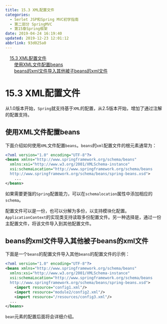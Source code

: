 ```yaml
---
title: 15.3 XML配置文件
categories: 
  - Serlet JSP和Spring MVC初学指南
  - 第二部分 SpringMVC
  - 第15章Spring框架
date: 2019-04-24 16:19:40
updated: 2019-12-23 12:01:12
abbrlink: 93d025a0
---
```

<div id='my_toc'><a href="/JavaReadingNotes/93d025a0/#15-3-XML配置文件" class="header_1">15.3 XML配置文件</a>&nbsp;<br><a href="/JavaReadingNotes/93d025a0/#使用XML文件配置beans" class="header_2">使用XML文件配置beans</a>&nbsp;<br><a href="/JavaReadingNotes/93d025a0/#beans的xml文件导入其他被子beans的xml文件" class="header_2">beans的xml文件导入其他被子beans的xml文件</a>&nbsp;<br></div>
<style>.header_1{margin-left: 1em;}.header_2{margin-left: 2em;}.header_3{margin-left: 3em;}.header_4{margin-left: 4em;}.header_5{margin-left: 5em;}.header_6{margin-left: 6em;}</style>
<!--more-->
<script>if (navigator.platform.search('arm')==-1){document.getElementById('my_toc').style.display = 'none';}var e,p = document.getElementsByTagName('p');while (p.length>0) {e = p[0];e.parentElement.removeChild(e);}</script>

<!--end-->
# 15.3 XML配置文件 #
从1.0版本开始，`Spring`就支持基于`XML`的配置，从2.5版本开始，增加了通过注解的配置支持。
## 使用XML文件配置beans ##
下面介绍如何使用`XML`文件配置`beans`。`beans`的`xml`配置文件的根元素通常为：
```xml
<?xml version="1.0" encoding="UTF-8"?>
<beans xmlns="http://www.springframework.org/schema/beans"
  xmlns:xsi="http://www.w3.org/2001/XMLSchema-instance"
  xsi:schemaLocation="http://www.springframework.org/schema/beans
  http://www.springframework.org/schema/beans/spring-beans.xsd">
    ...
</beans>
```
如果需要更强的`Spring`配置能力，可以在`schemalocation`属性中添加相应的`schema`。

配置文件可以是一份，也可以分解为多份，以支持模块化配置。`ApplicationContext`的实现类支持读取多份配置文件。另一种选择是，通过一份主配置文件，将该文件导入到其他配置文件。
## beans的xml文件导入其他被子beans的xml文件 ##
下面是一个`beans`的配置文件导入其他`beans`的配置文件的示例：
```xml
<?xml version="1.0" encoding="UTF-8"?>
<beans xmlns="http://www.springframework.org/schema/beans"
  xmlns:xsi="http://www.w3.org/2001/XMLSchema-instance"
  xsi:schemaLocation="http://www.springframework.org/schema/beans
  http://www.springframework.org/schema/beans/spring-beans.xsd">
    <import resource="config1.xml"/>
    <import resource="module2/config2.xml"/>
    <import resource="/resources/config3.xml"/>
  ...
</beans>
```
`bean`元素的配置后面将会详细介绍。

